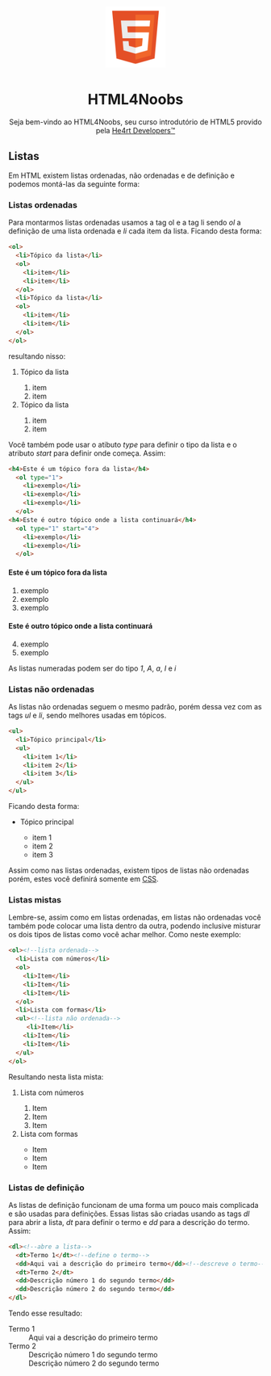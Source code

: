 <h1 align="center">
  <img src="/images//html.png" alt="HTML Logo" width="120px">
</h1>
<h1 align="center">HTML4Noobs</h1>
<p align="center">Seja bem-vindo ao HTML4Noobs, seu curso introdutório de HTML5 provido pela <a href="https://heartdevs.com/" 
target="_blank">He4rt Developers&trade;</a></p>

<h2>Listas</h2>
<p>Em HTML existem listas ordenadas, não ordenadas e de definição e podemos montá-las da seguinte forma:</p>
<h3>Listas ordenadas</h3>
<p>Para montarmos listas ordenadas usamos a tag ol e a tag li sendo <em>ol</em> a definição de uma lista ordenada e <em>li</em> cada 
item da lista. Ficando desta forma:</p>

```html
<ol>
  <li>Tópico da lista</li>
  <ol>
    <li>item</li>
    <li>item</li>
  </ol>
  <li>Tópico da lista</li>
  <ol>
    <li>item</li>
    <li>item</li>
  </ol>
</ol>
```
<p>resultando nisso:</p>
<ol>
  <li>Tópico da lista</li>
  <ol>
    <li>item</li>
    <li>item</li>
  </ol>
  <li>Tópico da lista</li>
  <ol>
    <li>item</li>
    <li>item</li>
  </ol>
</ol>

<p>Você também pode usar o atibuto <em>type</em> para definir o tipo da lista e o atributo <em>start</em> para definir onde começa. 
Assim:</p>

```html
<h4>Este é um tópico fora da lista</h4>
  <ol type="1">
    <li>exemplo</li>
    <li>exemplo</li>
    <li>exemplo</li>
  </ol>
<h4>Este é outro tópico onde a lista continuará</h4>
  <ol type="1" start="4">
    <li>exemplo</li>
    <li>exemplo</li>
  </ol>
```
<h4>Este é um tópico fora da lista</h4>
  <ol type="1">
    <li>exemplo</li>
    <li>exemplo</li>
    <li>exemplo</li>
  </ol>
<h4>Este é outro tópico onde a lista continuará</h4>
  <ol type="1" start="4">
    <li>exemplo</li>
    <li>exemplo</li>
  </ol>
  
<p>As listas numeradas podem ser do tipo <em>1</em>,<em> A</em>,<em> a</em>,<em> I</em> e <em>i</em>

<h3>Listas não ordenadas</h3>
<p>As listas não ordenadas seguem o mesmo padrão, porém dessa vez com as tags <em>ul</em> e <em>li</em>, sendo melhores usadas em 
tópicos.</p>

```html
<ul>
  <li>Tópico principal</li>
  <ul>
    <li>item 1</li>
    <li>item 2</li>
    <li>item 3</li>
  </ul>
</ul>
```
<p>Ficando desta forma:</p>
<ul>
  <li>Tópico principal</li>
  <ul>
    <li>item 1</li>
    <li>item 2</li>
    <li>item 3</li>
  </ul>
</ul>

<p>Assim como nas listas ordenadas, existem tipos de listas não ordenadas porém, estes você definirá somente em 
<a href="https://github.com/mathh95/css4noobs/blob/master/Modulo-Basico/lists.md">CSS</a>.</p>

<h3>Listas mistas</h3>
<p>Lembre-se, assim como em listas ordenadas, em listas não ordenadas você também pode colocar uma lista dentro da outra, podendo 
inclusive misturar os dois tipos de listas como você achar melhor. Como neste exemplo:</p>

```html
<ol><!--lista ordenada-->
  <li>Lista com números</li>
  <ol>
    <li>Item</li>
    <li>Item</li>
    <li>Item</li>
  </ol>
  <li>Lista com formas</li>
  <ul><!--lista não ordenada-->
     <li>Item</li>
    <li>Item</li>
    <li>Item</li>
  </ul>
</ol>
```
<p>Resultando nesta lista mista:</p>

<ol><!--lista ordenada-->
  <li>Lista com números</li>
  <ol>
    <li>Item</li>
    <li>Item</li>
    <li>Item</li>
  </ol>
  <li>Lista com formas</li>
  <ul><!--lista não ordenada-->
     <li>Item</li>
    <li>Item</li>
    <li>Item</li>
  </ul>
</ol>

<h3>Listas de definição</h3>
<p>As listas de definição funcionam de uma forma um pouco mais complicada e são usadas para definições. Essas listas são criadas 
usando as tags <em>dl</em> para abrir a lista, <em>dt</em> para definir o termo e <em>dd</em> para a descrição do termo. Assim:</p>

```html
<dl><!--abre a lista-->
  <dt>Termo 1</dt><!--define o termo-->
  <dd>Aqui vai a descrição do primeiro termo</dd><!--descreve o termo-->
  <dt>Termo 2</dt>
  <dd>Descrição número 1 do segundo termo</dd>
  <dd>Descrição número 2 do segundo termo</dd>
</dl>
```
<p>Tendo esse resultado:</p>

<dl><!--abre a lista-->
  <dt>Termo 1</dt><!--define o termo-->
  <dd>Aqui vai a descrição do primeiro termo</dd><!--descreve o termo-->
  <dt>Termo 2</dt>
  <dd>Descrição número 1 do segundo termo</dd>
  <dd>Descrição número 2 do segundo termo</dd>
</dl>
